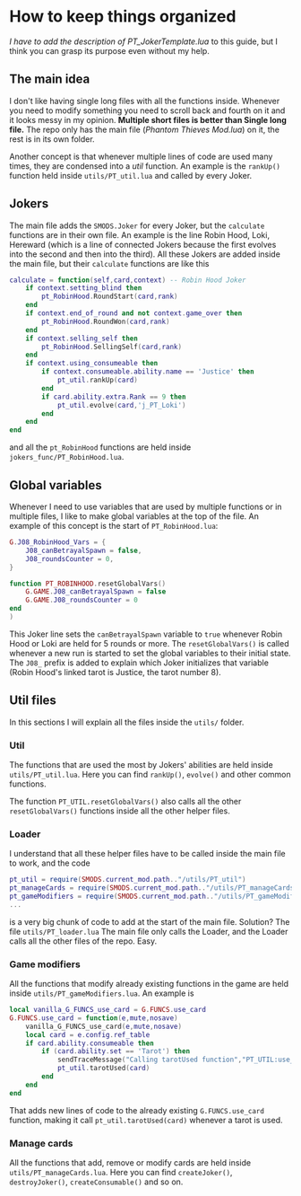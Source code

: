 # How to keep things organized

*I have to add the description of PT_JokerTemplate.lua* to this guide, but I think you can grasp its purpose even without my help.
## The main idea
I don't like having single long files with all the functions inside.
Whenever you need to modify something you need to scroll back and fourth on it and it looks messy in my opinion. 
**Multiple short files is better than Single long file.** 
The repo only has the main file (*Phantom Thieves Mod.lua*) on it, the rest is in its own folder.

Another concept is that whenever multiple lines of code are used many times, they are condensed into a *util* function. An example is the `rankUp()` function held inside `utils/PT_util.lua` and called by every Joker.
## Jokers
The main file adds the `SMODS.Joker` for every Joker, but the `calculate` functions are in their own file.
An example is the line Robin Hood, Loki, Hereward (which is a line of connected Jokers because the first evolves into the second and then into the third). All these Jokers are added inside the main file, but their `calculate` functions are like this
```lua
calculate = function(self,card,context) -- Robin Hood Joker
	if context.setting_blind then
		pt_RobinHood.RoundStart(card,rank)
	end
	if context.end_of_round and not context.game_over then
		pt_RobinHood.RoundWon(card,rank)
	end
	if context.selling_self then
		pt_RobinHood.SellingSelf(card,rank)
	end
	if context.using_consumeable then
		if context.consumeable.ability.name == 'Justice' then
			pt_util.rankUp(card)
		end
		if card.ability.extra.Rank == 9 then
			pt_util.evolve(card,'j_PT_Loki')
		end
	end
end
```
and all the `pt_RobinHood` functions are held inside `jokers_func/PT_RobinHood.lua`.
## Global variables
Whenever I need to use variables that are used by multiple functions or in multiple files, I like to make global variables at the top of the file. An example of this concept is the start of `PT_RobinHood.lua`:
```lua
G.J08_RobinHood_Vars = {
	J08_canBetrayalSpawn = false,
	J08_roundsCounter = 0,
}

function PT_ROBINHOOD.resetGlobalVars()
	G.GAME.J08_canBetrayalSpawn = false
	G.GAME.J08_roundsCounter = 0
end
)
```
This Joker line sets the `canBetrayalSpawn` variable to `true` whenever Robin Hood or Loki are held for 5 rounds or more. The `resetGlobalVars()` is called whenever a new run is started to set the global variables to their initial state.
The `J08_` prefix is added to explain which Joker initializes that variable (Robin Hood's linked tarot is Justice, the tarot number 8).
## Util files
In this sections I will explain all the files inside the `utils/` folder.
### Util
The functions that are used the most by Jokers' abilities are held inside `utils/PT_util.lua`.
Here you can find `rankUp()`, `evolve()` and other common functions.

The function `PT_UTIL.resetGlobalVars()` also calls all the other `resetGlobalVars()` functions inside all the other helper files.
### Loader
I understand that all these helper files have to be called inside the main file to work, and the code
```lua
pt_util = require(SMODS.current_mod.path.."/utils/PT_util")
pt_manageCards = require(SMODS.current_mod.path.."/utils/PT_manageCards")
pt_gameModifiers = require(SMODS.current_mod.path.."/utils/PT_gameModifiers")
...
```
is a very big chunk of code to add at the start of the main file.
Solution?
The file `utils/PT_loader.lua`
The main file only calls the Loader, and the Loader calls all the other files of the repo. Easy.
### Game modifiers
All the functions that modify already existing functions in the game are held inside `utils/PT_gameModifiers.lua`. An example is
```lua
local vanilla_G_FUNCS_use_card = G.FUNCS.use_card
G.FUNCS.use_card = function(e,mute,nosave)
    vanilla_G_FUNCS_use_card(e,mute,nosave)
    local card = e.config.ref_table
    if card.ability.consumeable then
        if (card.ability.set == 'Tarot') then
            sendTraceMessage("Calling tarotUsed function","PT_UTIL:use_card")
            pt_util.tarotUsed(card)
        end
    end
end
```
That adds new lines of code to the already existing `G.FUNCS.use_card` function, making it call `pt_util.tarotUsed(card)` whenever a tarot is used.
### Manage cards
All the functions that add, remove or modify cards are held inside `utils/PT_manageCards.lua`.
Here you can find `createJoker()`, `destroyJoker()`, `createConsumable()` and so on.
